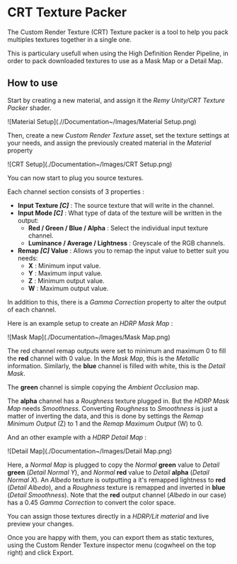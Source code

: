 # CRT Texture Packer
The Custom Render Texture (CRT) Texture packer is a tool to help you pack multiples textures together in a single one.

This is particulary usefull when using the High Definition Render Pipeline, in order to pack downloaded textures to use as a Mask Map or a Detail Map.



## How to use

Start by creating a new material, and assign it the *Remy Unity/CRT Texture Packer* shader.

![Material Setup](.//Documentation~/Images/Material Setup.png)

Then, create a new *Custom Render Texture* asset, set the texture settings at your needs, and assign the previously created material in the *Material* property

![CRT Setup](./Documentation~/Images/CRT Setup.png)

You can now start to plug you source textures.

Each channel section consists of 3 properties :

- **Input Texture *[C]*** : The source texture that will write in the channel.
- **Input Mode *[C]*** : What type of data of the texture will be written in the output:
  - **Red / Green / Blue / Alpha** : Select the individual input texture channel.
  - **Luminance / Average / Lightness** : Greyscale of the RGB channels.
- **Remap *[C]* Value** : Allows you to remap the input value to better suit you needs:
  - **X** : Minimum input value.
  - **Y** : Maximum input value.
  - **Z** : Minimum output value.
  - **W** : Maximum output value.

In addition to this, there is a *Gamma Correction* property to alter the output of each channel.

Here is an example setup to create an *HDRP Mask Map* :

![Mask Map](./Documentation~/Images/Mask Map.png)

The red channel remap outputs were set to minimum and maximum 0 to fill the **red** channel with 0 value. In the *Mask Map*, this is the *Metallic* information.
Similarly, the **blue** channel is filled with white, this is the *Detail Mask*.

The **green** channel is simple copying the *Ambient Occlusion* map.

The **alpha** channel has a *Roughness* texture plugged in. But the *HDRP Mask Map* needs *Smoothness*. Converting *Roughness* to *Smoothness* is just a matter of inverting the data, and this is done by settings the *Remap Minimum Output* (Z) to 1 and the *Remap Maximum Output* (W) to 0.

And an other example with a *HDRP Detail Map* :

![Detail Map](./Documentation~/Images/Detail Map.png)

Here, a *Normal Map* is plugged to copy the *Normal* **green** value to *Detail* **green** (*Detail Normal Y*), and *Normal* **red** value to *Detail* **alpha** (*Detail Normal X*).
An *Albedo* texture is outputting a it's remapped lightness to **red** (*Detail Albedo*), and a *Roughness* texture is remapped and inverted in **blue** (*Detail Smoothness*).
Note that the **red** output channel (*Albedo* in our case) has a 0.45 *Gamma Correction* to convert the color space.

You can assign those textures directly in a *HDRP/Lit material* and live preview your changes.

Once you are happy with them, you can export them as static textures, using the Custom Render Texture inspector menu (cogwheel on the top right) and click Export.